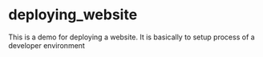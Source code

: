 # deploying_website
This is a demo for deploying a website. 
It is basically to setup process of a developer environment
